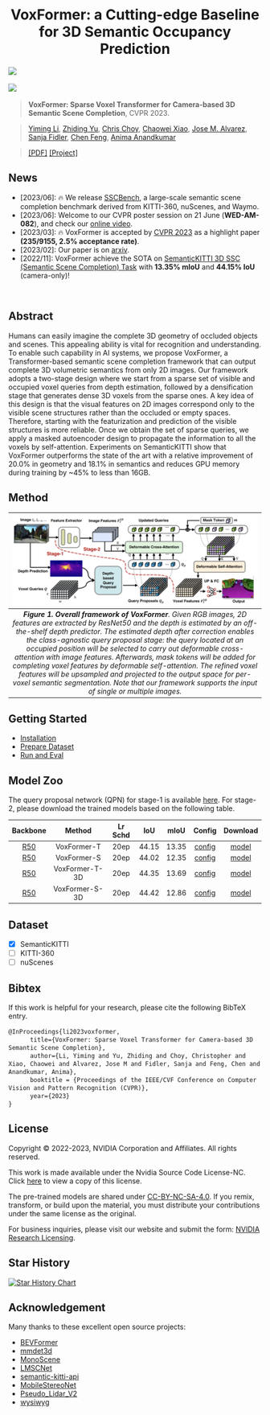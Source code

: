 <div align="center">   
  
# VoxFormer: a Cutting-edge Baseline for 3D Semantic Occupancy Prediction
</div>

![](https://img.shields.io/badge/Ranked%20%231-Camera--Only%203D%20SSC%20on%20SemanticKITTI-green "")

![](./teaser/scene08_13_19.gif "")

> **VoxFormer: Sparse Voxel Transformer for Camera-based 3D Semantic Scene Completion**, CVPR 2023.

> [Yiming Li](https://scholar.google.com/citations?hl=en&user=i_aajNoAAAAJ&view_op=list_works&sortby=pubdate), [Zhiding Yu](https://scholar.google.com/citations?user=1VI_oYUAAAAJ&hl=en), [Chris Choy](https://scholar.google.com/citations?user=2u8G5ksAAAAJ&hl=en), [Chaowei Xiao](https://scholar.google.com/citations?user=Juoqtj8AAAAJ&hl=en), [Jose M. Alvarez](https://scholar.google.com/citations?user=Oyx-_UIAAAAJ&hl=en), [Sanja Fidler](https://scholar.google.com/citations?user=CUlqK5EAAAAJ&hl=en), [Chen Feng](https://scholar.google.com/citations?user=YeG8ZM0AAAAJ&hl=en), [Anima Anandkumar](https://scholar.google.com/citations?user=bEcLezcAAAAJ&hl=en)

>  [[PDF]](https://arxiv.org/pdf/2302.12251.pdf) [[Project]](https://github.com/NVlabs/VoxFormer) 


## News
- [2023/06]: 🔥 We release [SSCBench](https://github.com/ai4ce/SSCBench), a large-scale semantic scene completion benchmark derived from KITTI-360, nuScenes, and Waymo. 
- [2023/06]: Welcome to our CVPR poster session on 21 June (**WED-AM-082**), and check our [online video](https://www.youtube.com/watch?v=L0M9ayR316g).
- [2023/03]: 🔥 VoxFormer is accepted by [CVPR 2023](https://cvpr2023.thecvf.com/) as a highlight paper **(235/9155, 2.5% acceptance rate)**.
- [2023/02]: Our paper is on [arxiv](https://arxiv.org/abs/2302.12251).
- [2022/11]: VoxFormer achieve the SOTA on [SemanticKITTI 3D SSC (Semantic Scene Completion) Task](http://www.semantic-kitti.org/tasks.html#ssc) with **13.35% mIoU** and **44.15% IoU** (camera-only)!
</br>


## Abstract
Humans can easily imagine the complete 3D geometry of occluded objects and scenes. This appealing ability is vital for recognition and understanding. To enable such capability in AI systems, we propose VoxFormer, a Transformer-based semantic scene completion framework that can output complete 3D volumetric semantics from only 2D images. Our framework adopts a two-stage design where we start from a sparse set of visible and occupied voxel queries from depth estimation, followed by a densification stage that generates dense 3D voxels from the sparse ones. A key idea of this design is that the visual features on 2D images correspond only to the visible scene structures rather than the occluded or empty spaces. Therefore, starting with the featurization and prediction of the visible structures is more reliable. Once we obtain the set of sparse queries, we apply a masked autoencoder design to propagate the information to all the voxels by self-attention. Experiments on SemanticKITTI show that VoxFormer outperforms the state of the art with a relative improvement of 20.0% in geometry and 18.1% in semantics and reduces GPU memory during training by ~45% to less than 16GB.


## Method

| ![space-1.jpg](teaser/arch.png) | 
|:--:| 
| ***Figure 1. Overall framework of VoxFormer**. Given RGB images, 2D features are extracted by ResNet50 and the depth is estimated by an off-the-shelf depth predictor. The estimated depth after correction enables the class-agnostic query proposal stage: the query located at an occupied position will be selected to carry out deformable cross-attention with image features. Afterwards, mask tokens will be added for completing voxel features by deformable self-attention. The refined voxel features will be upsampled and projected to the output space for per-voxel semantic segmentation. Note that our framework supports the input of single or multiple images.* |

## Getting Started
- [Installation](docs/install.md) 
- [Prepare Dataset](docs/prepare_dataset.md)
- [Run and Eval](docs/getting_started.md)

## Model Zoo
The query proposal network (QPN) for stage-1 is available [here](https://drive.google.com/file/d/1NzN6eqCnuxzau0m_N9B02Q2zwLBKhnBp/view?usp=share_link).
For stage-2, please download the trained models based on the following table.

| Backbone | Method | Lr Schd | IoU| mIoU | Config | Download |
| :---: | :---: | :---: | :---: | :---:| :---: | :---: |
| [R50](https://drive.google.com/file/d/1A4Efx7OQ2KVokM1XTbZ6Lf2Q5P-srsyE/view?usp=share_link) | VoxFormer-T | 20ep | 44.15| 13.35|[config](projects/configs/voxformer/voxformer-T.py) |[model](https://drive.google.com/file/d/1KOYN3MGHMyCTDZWw4lNNicCdImnKqvlz/view?usp=share_link) |
| [R50](https://drive.google.com/file/d/1A4Efx7OQ2KVokM1XTbZ6Lf2Q5P-srsyE/view?usp=share_link) | VoxFormer-S | 20ep | 44.02| 12.35|[config](projects/configs/voxformer/voxformer-S.py) |[model](https://drive.google.com/file/d/1UBemF77Cfr0d9rcC_Y9Qmjnqp_c4qoeb/view?usp=share_link)|
| [R50](https://drive.google.com/file/d/1A4Efx7OQ2KVokM1XTbZ6Lf2Q5P-srsyE/view?usp=share_link) | VoxFormer-T-3D | 20ep | 44.35| 13.69|[config](projects/configs/voxformer/voxformer-T_deform3D.py) |[model](https://drive.google.com/file/d/1JQwaO5XXMMkTcF95tCHk45q6PzZnofS6/view?usp=drive_link)|
| [R50](https://drive.google.com/file/d/1A4Efx7OQ2KVokM1XTbZ6Lf2Q5P-srsyE/view?usp=share_link) | VoxFormer-S-3D | 20ep | 44.42| 12.86|[config](projects/configs/voxformer/voxformer-S_deform3D.py) |[model](https://drive.google.com/file/d/1kwcMGRl9FOprV2k5kqCS0kfvrbCfJMcZ/view?usp=drive_link)|

 
## Dataset

- [x] SemanticKITTI
- [ ] KITTI-360
- [ ] nuScenes

## Bibtex
If this work is helpful for your research, please cite the following BibTeX entry.

```
@InProceedings{li2023voxformer,
      title={VoxFormer: Sparse Voxel Transformer for Camera-based 3D Semantic Scene Completion}, 
      author={Li, Yiming and Yu, Zhiding and Choy, Christopher and Xiao, Chaowei and Alvarez, Jose M and Fidler, Sanja and Feng, Chen and Anandkumar, Anima},
      booktitle = {Proceedings of the IEEE/CVF Conference on Computer Vision and Pattern Recognition (CVPR)},
      year={2023}
}
```

## License
Copyright © 2022-2023, NVIDIA Corporation and Affiliates. All rights reserved.

This work is made available under the Nvidia Source Code License-NC. Click [here](https://github.com/NVlabs/VoxFormer/blob/main/LICENSE) to view a copy of this license.

The pre-trained models are shared under [CC-BY-NC-SA-4.0](https://creativecommons.org/licenses/by-nc-sa/4.0/). If you remix, transform, or build upon the material, you must distribute your contributions under the same license as the original.

For business inquiries, please visit our website and submit the form: [NVIDIA Research Licensing](https://www.nvidia.com/en-us/research/inquiries/).

## Star History

[![Star History Chart](https://api.star-history.com/svg?repos=NVlabs/VoxFormer&type=Date)](https://star-history.com/#NVlabs/VoxFormer)

## Acknowledgement

Many thanks to these excellent open source projects:
- [BEVFormer](https://github.com/fundamentalvision/BEVFormer)
- [mmdet3d](https://github.com/open-mmlab/mmdetection3d)
- [MonoScene](https://github.com/astra-vision/MonoScene)
- [LMSCNet](https://github.com/astra-vision/LMSCNet)
- [semantic-kitti-api](https://github.com/PRBonn/semantic-kitti-api) 
- [MobileStereoNet](https://github.com/cogsys-tuebingen/mobilestereonet)
- [Pseudo_Lidar_V2](https://github.com/mileyan/Pseudo_Lidar_V2)
- [wysiwyg](https://github.com/peiyunh/wysiwyg)
